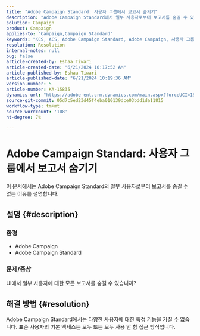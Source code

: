 ```yaml
---
title: "Adobe Campaign Standard: 사용자 그룹에서 보고서 숨기기"
description: "Adobe Campaign Standard에서 일부 사용자로부터 보고서를 숨길 수 있는지 알아봅니다."
solution: Campaign
product: Campaign
applies-to: "Campaign,Campaign Standard"
keywords: "KCS, ACS, Adobe Campaign Standard, Adobe Campaign, 사용자 그룹, 보고서 숨기기, FAQ"
resolution: Resolution
internal-notes: null
bug: false
article-created-by: Eshaa Tiwari
article-created-date: "6/21/2024 10:17:52 AM"
article-published-by: Eshaa Tiwari
article-published-date: "6/21/2024 10:19:36 AM"
version-number: 5
article-number: KA-15835
dynamics-url: "https://adobe-ent.crm.dynamics.com/main.aspx?forceUCI=1&pagetype=entityrecord&etn=knowledgearticle&id=be6f8181-b72f-ef11-840a-6045bd029b18"
source-git-commit: 05d7c5ed23d45f4eba010139dce03bdd1da11815
workflow-type: tm+mt
source-wordcount: '108'
ht-degree: 7%

---
```


# Adobe Campaign Standard: 사용자 그룹에서 보고서 숨기기


이 문서에서는 Adobe Campaign Standard의 일부 사용자로부터 보고서를 숨길 수 없는 이유를 설명합니다.

## 설명 {#description}


### 환경

- Adobe Campaign
- Adobe Campaign Standard


### 문제/증상

UI에서 일부 사용자에 대한 모든 보고서를 숨길 수 있습니까?


## 해결 방법 {#resolution}


Adobe Campaign Standard에서는 다양한 사용자에 대한 특정 기능을 가질 수 없습니다. 표준 사용자의 기본 액세스는 모두 또는 모두 사용 안 함 접근 방식입니다.
